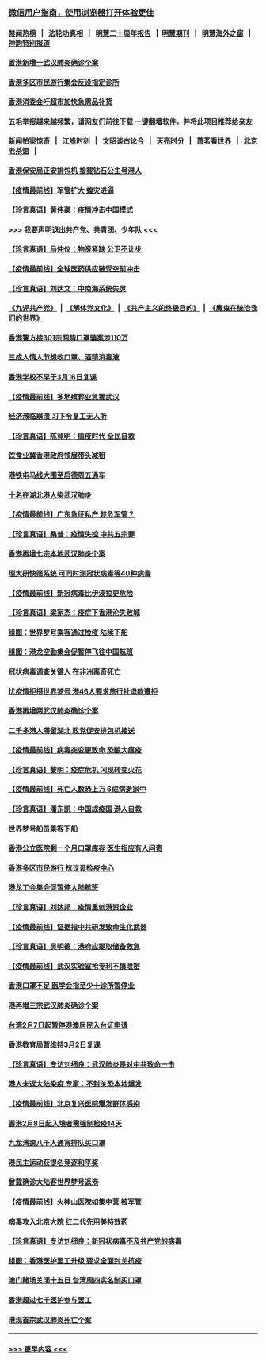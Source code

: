 ### [微信用户指南，使用浏览器打开体验更佳](https://github.com/gfw-breaker/banned-news1/blob/master/indexes/wechat-guide.md?t=0)
#### [禁闻热榜](热点新闻.md?t=0)  &nbsp;&nbsp;|&nbsp;&nbsp; [法轮功真相](https://github.com/gfw-breaker/truth/blob/master/README.md?t=0) &nbsp;&nbsp;|&nbsp;&nbsp; [明慧二十周年报告](https://github.com/gfw-breaker/mh-reports/blob/master/README.md?t=0) &nbsp;&nbsp;|&nbsp;&nbsp;[明慧期刊](https://github.com/gfw-breaker/mh-qikan) &nbsp;&nbsp;|&nbsp;&nbsp; [明慧海外之窗](https://github.com/gfw-breaker/mh-news/blob/master/README.md?t=0) &nbsp;&nbsp;|&nbsp;&nbsp; [神韵特别报道](https://github.com/gfw-breaker/mh-news/blob/master/shenyun.md?t=0)
#### [香港新增一武汉肺炎确诊个案](../pages/nsc415/n11874044.md?t=02171256) 
#### [香港多区市民游行集会反设指定诊所](../pages/nsc415/n11874017.md?t=02171256) 
#### [香港消委会吁超市加快急需品补货](../pages/nsc415/n11874003.md?t=02171256) 
#### 五毛举报越来越频繁，请网友们前往下载 [一键翻墙软件](https://github.com/gfw-breaker/ssr-accounts)，并将此项目推荐给亲友
#### [新闻拍案惊奇](https://github.com/gfw-breaker/banned-news1/blob/master/pages/link4.md) &nbsp;&nbsp;|&nbsp;&nbsp; [江峰时刻](https://github.com/gfw-breaker/banned-news1/blob/master/pages/link4.md) &nbsp;&nbsp;|&nbsp;&nbsp; [文昭谈古论今](https://github.com/gfw-breaker/banned-news1/blob/master/pages/link4.md) &nbsp;&nbsp;|&nbsp;&nbsp; [天亮时分](https://github.com/gfw-breaker/banned-news1/blob/master/pages/link4.md) &nbsp;&nbsp;|&nbsp;&nbsp; [萧茗看世界](https://github.com/gfw-breaker/banned-news1/blob/master/pages/link4.md) &nbsp;&nbsp;|&nbsp;&nbsp; [北京老茶馆](https://github.com/gfw-breaker/banned-news1/blob/master/pages/link4.md) &nbsp;&nbsp;|&nbsp;&nbsp; 
#### [香港保安局正安排包机 接载钻石公主号港人](../pages/nsc415/n11873932.md?t=02171256) 
#### [【疫情最前线】军管扩大 蝗灾进逼](../pages/nsc415/n11873780.md?t=02171256) 
#### [【珍言真语】黄伟豪：疫情冲击中国模式](../pages/nsc415/n11873482.md?t=02171256) 
#### [>>> 我要声明退出共产党、共青团、少年队 <<<](https://github.com/begood0513/goodnews/blob/master/quit/letter.md) 
#### [【珍言真语】马仲仪：物资紧缺 公卫不让步](../pages/nsc415/n11872315.md?t=02171256) 
#### [【疫情最前线】全球医药供应链受空前冲击](../pages/nsc415/n11869614.md?t=02171256) 
#### [【珍言真语】刘达文：中南海系统失灵](../pages/nsc415/n11869465.md?t=02171256) 
#### [《九评共产党》](https://github.com/begood0513/9ping.md/blob/master/README.md) &nbsp;|&nbsp; [《解体党文化》](../../../../jtdwh.md/blob/master/README.md)  &nbsp;|&nbsp; [《共产主义的终极目的》](../../../../gczydzjmd.md/blob/master/README.md) &nbsp;|&nbsp; [《魔鬼在统治我们的世界》](../../../../mgztzwmdsj.md/blob/master/README.md) 
#### [香港警方接301宗网购口罩骗案涉110万](../pages/nsc415/n11867572.md?t=02171256) 
#### [三成人情人节想收口罩、酒精消毒液](../pages/nsc415/n11867523.md?t=02171256) 
#### [香港学校不早于3月16日复课](../pages/nsc415/n11867498.md?t=02171256) 
#### [【疫情最前线】多地殡葬业急援武汉](../pages/nsc415/n11866914.md?t=02171256) 
#### [经济濒临崩溃 习下令复工无人听](../pages/nsc415/n11867269.md?t=02171256) 
#### [【珍言真语】陈竟明：瘟疫时代 全民自救](../pages/nsc415/n11866765.md?t=02171256) 
#### [饮食业冀香港政府领展带头减租](../pages/nsc415/n11864876.md?t=02171256) 
#### [港铁屯马线大围至启德周五通车](../pages/nsc415/n11864842.md?t=02171256) 
#### [十名在湖北港人染武汉肺炎](../pages/nsc415/n11864807.md?t=02171256) 
#### [【疫情最前线】广东急征私产 趁危军管？](../pages/nsc415/n11864205.md?t=02171256) 
#### [【珍言真语】桑普：疫情失控 中共五宗罪](../pages/nsc415/n11864157.md?t=02171256) 
#### [香港再增七宗本地武汉肺炎个案](../pages/nsc415/n11862405.md?t=02171256) 
#### [理大研快筛系统 可同时测冠状病毒等40种病毒](../pages/nsc415/n11862376.md?t=02171256) 
#### [【疫情最前线】新冠病毒比伊波拉更危险](../pages/nsc415/n11862199.md?t=02171256) 
#### [【珍言真语】梁家杰：疫症下香港沦失败城](../pages/nsc415/n11861588.md?t=02171256) 
#### [组图：世界梦号乘客通过检疫 陆续下船](../pages/nsc415/n11858302.md?t=02171256) 
#### [组图：港龙空勤集会促暂停飞往中国航班](../pages/nsc415/n11858190.md?t=02171256) 
#### [冠状病毒调查关键人 在非洲离奇死亡](../pages/nsc415/n11859798.md?t=02171256) 
#### [忧疫情拒搭世界梦号 港46人要求旅行社退款遭拒](../pages/nsc415/n11859849.md?t=02171256) 
#### [香港再增两武汉肺炎确诊个案](../pages/nsc415/n11859833.md?t=02171256) 
#### [二千多港人滞留湖北 政党促安排包机接送](../pages/nsc415/n11859831.md?t=02171256) 
#### [【疫情最前线】病毒突变更致命 恐酿大瘟疫](../pages/nsc415/n11859604.md?t=02171256) 
#### [【珍言真语】黎明：疫症危机 闪现转变火花](../pages/nsc415/n11859199.md?t=02171256) 
#### [【疫情最前线】死亡人数恐上万 6成病逝家中](../pages/nsc415/n11856687.md?t=02171256) 
#### [【珍言真语】潘东凯：中国成疫国 港人自救](../pages/nsc415/n11856962.md?t=02171256) 
#### [世界梦号船员乘客下船](../pages/nsc415/n11856883.md?t=02171256) 
#### [香港公立医院剩一个月口罩库存 医生指应有人问责](../pages/nsc415/n11856875.md?t=02171256) 
#### [香港多区市民游行 抗议设检疫中心](../pages/nsc415/n11856866.md?t=02171256) 
#### [港龙工会集会促暂停大陆航班](../pages/nsc415/n11856840.md?t=02171256) 
#### [【珍言真语】刘达邦：疫情重创港资企业](../pages/nsc415/n11854274.md?t=02171256) 
#### [【疫情最前线】证据指中共研发致命生化武器](../pages/nsc415/n11853087.md?t=02171256) 
#### [【珍言真语】吴明德：港府应提取储备救急](../pages/nsc415/n11852734.md?t=02171256) 
#### [【疫情最前线】武汉实验室抢专利不慎泄密](../pages/nsc415/n11850310.md?t=02171256) 
#### [香港口罩不足 医学会指至少十诊所暂停业](../pages/nsc415/n11850301.md?t=02171256) 
#### [港再增三宗武汉肺炎确诊个案](../pages/nsc415/n11850328.md?t=02171256) 
#### [台湾2月7日起暂停港澳居民入台证申请](../pages/nsc415/n11850304.md?t=02171256) 
#### [香港教育局暂维持3月2日复课](../pages/nsc415/n11850260.md?t=02171256) 
#### [【珍言真语】专访刘细良：武汉肺炎是对中共致命一击](../pages/nsc415/n11849934.md?t=02171256) 
#### [港人未返大陆染疫 专家：不封关恐本地爆发](../pages/nsc415/n11848021.md?t=02171256) 
#### [【疫情最前线】北京复兴医院爆发群体感染](../pages/nsc415/n11847626.md?t=02171256) 
#### [香港2月8日起入境者需强制检疫14天](../pages/nsc415/n11847658.md?t=02171256) 
#### [九龙湾逾八千人通宵排队买口罩](../pages/nsc415/n11847647.md?t=02171256) 
#### [港民主运动获提名竞逐和平奖](../pages/nsc415/n11847633.md?t=02171256) 
#### [曾载确诊大陆客世界梦号返港](../pages/nsc415/n11847608.md?t=02171256) 
#### [【疫情最前线】火神山医院如集中营 被军管](../pages/nsc415/n11847524.md?t=02171256) 
#### [病毒攻入北京大院 红二代先用美特效药](../pages/nsc415/n11847427.md?t=02171256) 
#### [【珍言真语】专访刘细良：新冠状病毒不及共产党的病毒](../pages/nsc415/n11847164.md?t=02171256) 
#### [组图：香港医护罢工升级 要求全面封关抗疫](../pages/nsc415/n11844107.md?t=02171256) 
#### [澳门赌场关闭十五日 台湾周四实名制买口罩](../pages/nsc415/n11845083.md?t=02171256) 
#### [香港超过七千医护参与罢工](../pages/nsc415/n11845051.md?t=02171256) 
#### [港现首宗武汉肺炎死亡个案](../pages/nsc415/n11844998.md?t=02171256) 

----
#### [ >>> 更早内容 <<< ](../indexes/nsc415-earlier.md)
